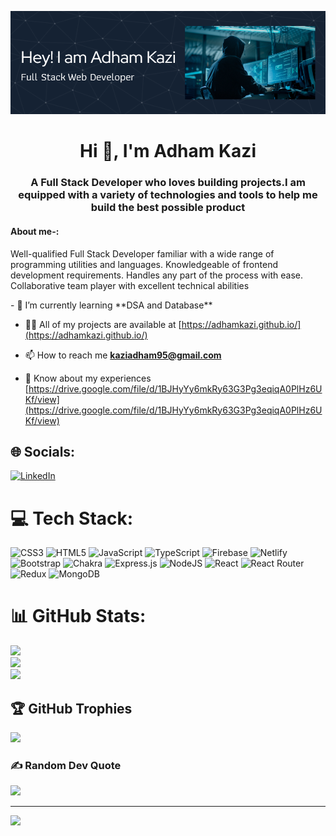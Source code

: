 ![Header](./github-header-image.png)
<h1 align="center">Hi 👋, I'm Adham Kazi</h1>
<h3 align="center">A Full Stack Developer who loves building projects.I am equipped with a variety of technologies and tools to help me build the best possible product</h3>

  <h4>About me-: </h4> <p> Well-qualified Full Stack Developer familiar with a wide range of programming utilities and languages. Knowledgeable of frontend development requirements. Handles any part of the process with ease. Collaborative team player with excellent technical abilities</p>
- 🌱 I’m currently learning **DSA and Database**

- 👨‍💻 All of my projects are available at [https://adhamkazi.github.io/](https://adhamkazi.github.io/)

- 📫 How to reach me **kaziadham95@gmail.com**

- 📄 Know about my experiences [https://drive.google.com/file/d/1BJHyYy6mkRy63G3Pg3eqiqA0PlHz6UKf/view](https://drive.google.com/file/d/1BJHyYy6mkRy63G3Pg3eqiqA0PlHz6UKf/view)



## 🌐 Socials:
[![LinkedIn](https://img.shields.io/badge/LinkedIn-%230077B5.svg?logo=linkedin&logoColor=white)](https://linkedin.com/in/adhamkazi) 

# 💻 Tech Stack:
![CSS3](https://img.shields.io/badge/css3-%231572B6.svg?style=flat-square&logo=css3&logoColor=white) ![HTML5](https://img.shields.io/badge/html5-%23E34F26.svg?style=flat-square&logo=html5&logoColor=white) ![JavaScript](https://img.shields.io/badge/javascript-%23323330.svg?style=flat-square&logo=javascript&logoColor=%23F7DF1E) ![TypeScript](https://img.shields.io/badge/typescript-%23007ACC.svg?style=flat-square&logo=typescript&logoColor=white) ![Firebase](https://img.shields.io/badge/firebase-%23039BE5.svg?style=flat-square&logo=firebase) ![Netlify](https://img.shields.io/badge/netlify-%23000000.svg?style=flat-square&logo=netlify&logoColor=#00C7B7) ![Bootstrap](https://img.shields.io/badge/bootstrap-%23563D7C.svg?style=flat-square&logo=bootstrap&logoColor=white) ![Chakra](https://img.shields.io/badge/chakra-%234ED1C5.svg?style=flat-square&logo=chakraui&logoColor=white) ![Express.js](https://img.shields.io/badge/express.js-%23404d59.svg?style=flat-square&logo=express&logoColor=%2361DAFB) ![NodeJS](https://img.shields.io/badge/node.js-6DA55F?style=flat-square&logo=node.js&logoColor=white) ![React](https://img.shields.io/badge/react-%2320232a.svg?style=flat-square&logo=react&logoColor=%2361DAFB) ![React Router](https://img.shields.io/badge/React_Router-CA4245?style=flat-square&logo=react-router&logoColor=white) ![Redux](https://img.shields.io/badge/redux-%23593d88.svg?style=flat-square&logo=redux&logoColor=white) ![MongoDB](https://img.shields.io/badge/MongoDB-%234ea94b.svg?style=flat-square&logo=mongodb&logoColor=white)
# 📊 GitHub Stats:
![](https://github-readme-stats.vercel.app/api?username=adhamkazi&theme=radical&hide_border=false&include_all_commits=false&count_private=false)<br/>
![](https://github-readme-streak-stats.herokuapp.com/?user=adhamkazi&theme=radical&hide_border=false)<br/>
![](https://github-readme-stats.vercel.app/api/top-langs/?username=adhamkazi&theme=radical&hide_border=false&include_all_commits=false&count_private=false&layout=compact)

## 🏆 GitHub Trophies
![](https://github-profile-trophy.vercel.app/?username=adhamkazi&theme=onedark&no-frame=false&no-bg=true&margin-w=4)

### ✍️ Random Dev Quote
![](https://quotes-github-readme.vercel.app/api?type=horizontal&theme=merko)

---
[![](https://visitcount.itsvg.in/api?id=adhamkazi&icon=6&color=8)](https://visitcount.itsvg.in)

<!-- Proudly created with GPRM ( https://gprm.itsvg.in ) -->
